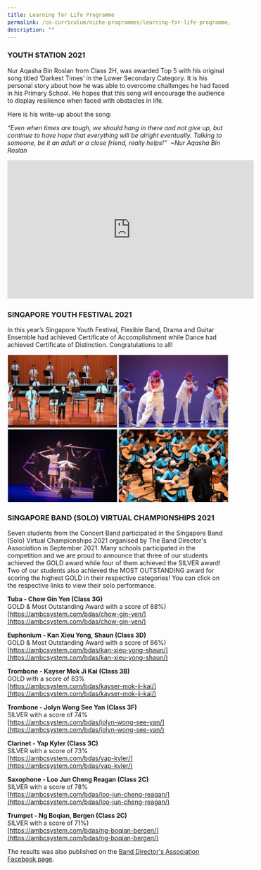 ```yaml
---
title: Learning for Life Programme
permalink: /co-curriculum/niche-programmes/learning-for-life-programme/
description: ""
---
```

### YOUTH STATION 2021


Nur Aqasha Bin Roslan from Class 2H, was awarded Top 5 with his original song titled ‘Darkest Times’ in the Lower Secondary Category. It is his personal story about how he was able to overcome challenges he had faced in his Primary School. He hopes that this song will encourage the audience to display resilience when faced with obstacles in life.&nbsp;

Here is his write-up about the song:&nbsp;

_“Even when times are tough, we should hang in there and not give up, but continue to have hope that everything will be alright eventually. Talking to someone, be it an adult or a close friend, really helps!”&nbsp; ~Nur Aqasha Bin Roslan_

<iframe width="560" height="315" src="https://www.youtube.com/embed/HdAypyuaT_g" title="YouTube video player" frameborder="0" allow="accelerometer; autoplay; clipboard-write; encrypted-media; gyroscope; picture-in-picture" allowfullscreen=""></iframe>

### SINGAPORE YOUTH FESTIVAL 2021

In this year’s Singapore Youth Festival, Flexible Band, Drama and Guitar Ensemble had achieved Certificate of Accomplishment while Dance had achieved Certificate of Distinction. Congratulations to all!

![](/images/LLP.png)

### SINGAPORE BAND (SOLO) VIRTUAL CHAMPIONSHIPS 2021

Seven students from the Concert Band participated in the Singapore Band (Solo) Virtual Championships 2021 organised by The Band Director's Association in September 2021. Many schools participated in the competition and we are proud to announce that three of our students achieved the GOLD award while four of them achieved the SILVER award! Two of our students also achieved the MOST OUTSTANDING award for scoring the highest GOLD in their respective categories! You can click on the respective links to view their solo performance.

**Tuba - Chow Gin Yen (Class 3G)**   <br>
GOLD &amp; Most Outstanding Award with a score of 88%)&nbsp;<br>
[https://ambcsystem.com/bdas/chow-gin-yen/](https://ambcsystem.com/bdas/chow-gin-yen/)

  

**Euphonium - Kan Xieu Yong, Shaun (Class 3D)**&nbsp; <br>
GOLD &amp; Most Outstanding Award with a score of 86%)&nbsp;<br>
[https://ambcsystem.com/bdas/kan-xieu-yong-shaun/](https://ambcsystem.com/bdas/kan-xieu-yong-shaun/)&nbsp;

  

**Trombone - Kayser Mok Ji Kai (Class 3B)**  <br>
GOLD with a score of 83% <br>
[https://ambcsystem.com/bdas/kayser-mok-ji-kai/](https://ambcsystem.com/bdas/kayser-mok-ji-kai/)

  

**Trombone - Jolyn Wong See Yan (Class 3F)**&nbsp; <br>
SILVER with a score of 74% <br>
[https://ambcsystem.com/bdas/jolyn-wong-see-yan/](https://ambcsystem.com/bdas/jolyn-wong-see-yan/)

  

**Clarinet - Yap Kyler (Class 3C)**&nbsp; <br>
SILVER with a score of 73% <br>
[https://ambcsystem.com/bdas/yap-kyler/](https://ambcsystem.com/bdas/yap-kyler/)

  

**Saxophone - Loo Jun Cheng Reagan (Class 2C)** <br>
SILVER with a score of 78% <br>
[https://ambcsystem.com/bdas/loo-jun-cheng-reagan/](https://ambcsystem.com/bdas/loo-jun-cheng-reagan/)

  

**Trumpet - Ng Boqian, Bergen (Class 2C)**&nbsp; <br>
SILVER with a score of 71%)&nbsp; <br>
[https://ambcsystem.com/bdas/ng-boqian-bergen/](https://ambcsystem.com/bdas/ng-boqian-bergen/)

  

The results was also published on the&nbsp;[Band Director's Association Facebook page](https://www.facebook.com/1792825220950965/posts/3232161097017363/).